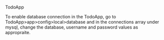 TodoApp

To enable database connection in the TodoApp, go to TodoApp>app>config>local>database and in the connections array under mysql, change the database, username and password values as appropraite. 
